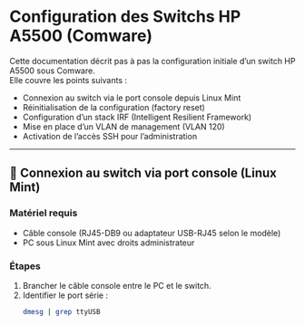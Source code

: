 # Configuration des Switchs HP A5500 (Comware)

Cette documentation décrit pas à pas la configuration initiale d’un switch HP A5500 sous Comware.  
Elle couvre les points suivants :  

- Connexion au switch via le port console depuis Linux Mint  
- Réinitialisation de la configuration (factory reset)  
- Configuration d’un stack IRF (Intelligent Resilient Framework)  
- Mise en place d’un VLAN de management (VLAN 120)  
- Activation de l’accès SSH pour l’administration  

---

## 🔌 Connexion au switch via port console (Linux Mint)

### Matériel requis
- Câble console (RJ45-DB9 ou adaptateur USB-RJ45 selon le modèle)
- PC sous Linux Mint avec droits administrateur

### Étapes
1. Brancher le câble console entre le PC et le switch.  
2. Identifier le port série :
   ```bash
   dmesg | grep ttyUSB
